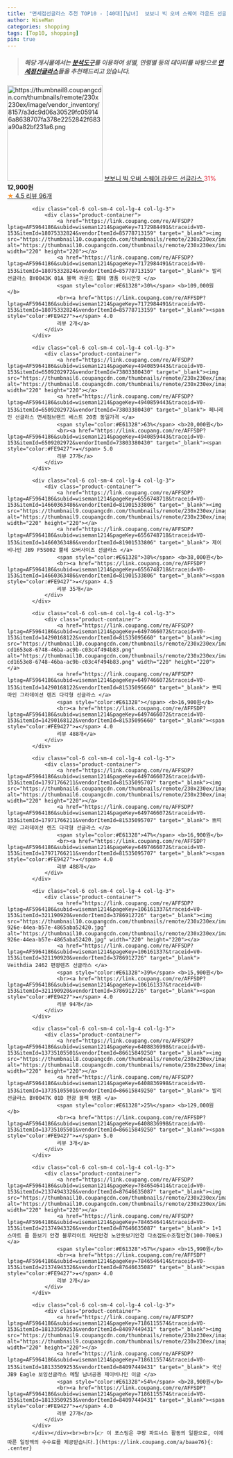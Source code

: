 ```yaml
---
title: "면세점선글라스 추천 TOP10 - [40대][남녀]  보보니 빅 오버 스퀘어 라운드 선글라스 "
author: WiseMan
categories: shopping
tags: [Top10, shopping]
pin: true
---
```


> ##### 해당 게시물에서는 [**분석도구**](https://itemscout.io/)를 이용하여 **성별**, **연령별** 등의 데이터를 바탕으로 [**면세점선글라스**](https://link.coupang.com/a/baae76)들을 추천해드리고 있습니다.
<div class="container"><div class="row">
            <div class="col-6 col-sm-4 col-lg-4 col-lg-3">
                <div class="product-container">
                    <a href="https://link.coupang.com/re/AFFSDP?lptag=AF5964186&subid=wiseman1214&pageKey=7476704638&traceid=V0-153&itemId=19520860941&vendorItemId=86629492683" target="_blank"><img src="https://thumbnail8.coupangcdn.com/thumbnails/remote/230x230ex/image/vendor_inventory/8157/a3dc9d06a30529fc059146a8638707fa378e2252842f683a90a82bf231a6.png" alt="https://thumbnail8.coupangcdn.com/thumbnails/remote/230x230ex/image/vendor_inventory/8157/a3dc9d06a30529fc059146a8638707fa378e2252842f683a90a82bf231a6.png" width="220" height="220"></a>
                    <a href="https://link.coupang.com/re/AFFSDP?lptag=AF5964186&subid=wiseman1214&pageKey=7476704638&traceid=V0-153&itemId=19520860941&vendorItemId=86629492683" target="_blank"> 보보니 빅 오버 스퀘어 라운드 선글라스 </a>
                    <span style="color:#E61328">31%</span> <b>12,900원</b>
                    <br><a href="https://link.coupang.com/re/AFFSDP?lptag=AF5964186&subid=wiseman1214&pageKey=7476704638&traceid=V0-153&itemId=19520860941&vendorItemId=86629492683" target="_blank"><span style="color:#FE9427">★</span> 4.5
                    리뷰 96개</a>
                </div>
            </div>
            
            <div class="col-6 col-sm-4 col-lg-4 col-lg-3">
                <div class="product-container">
                    <a href="https://link.coupang.com/re/AFFSDP?lptag=AF5964186&subid=wiseman1214&pageKey=7172984491&traceid=V0-153&itemId=18075332824&vendorItemId=85778713159" target="_blank"><img src="https://thumbnail10.coupangcdn.com/thumbnails/remote/230x230ex/image/vendor_inventory/adc2/e49b638c30d4203a9b9c7e71a74fec17787b06bd6ca3e4d13c964d27bf7c.jpg" alt="https://thumbnail10.coupangcdn.com/thumbnails/remote/230x230ex/image/vendor_inventory/adc2/e49b638c30d4203a9b9c7e71a74fec17787b06bd6ca3e4d13c964d27bf7c.jpg" width="220" height="220"></a>
                    <a href="https://link.coupang.com/re/AFFSDP?lptag=AF5964186&subid=wiseman1214&pageKey=7172984491&traceid=V0-153&itemId=18075332824&vendorItemId=85778713159" target="_blank"> 발리 선글라스 BY0043K 01A 블랙 라운드 뿔테 명품 아시안핏 </a>
                    <span style="color:#E61328">30%</span> <b>109,000원</b>
                    <br><a href="https://link.coupang.com/re/AFFSDP?lptag=AF5964186&subid=wiseman1214&pageKey=7172984491&traceid=V0-153&itemId=18075332824&vendorItemId=85778713159" target="_blank"><span style="color:#FE9427">★</span> 4.0
                    리뷰 2개</a>
                </div>
            </div>
            
            <div class="col-6 col-sm-4 col-lg-4 col-lg-3">
                <div class="product-container">
                    <a href="https://link.coupang.com/re/AFFSDP?lptag=AF5964186&subid=wiseman1214&pageKey=4940859443&traceid=V0-153&itemId=6509202972&vendorItemId=73803380430" target="_blank"><img src="https://thumbnail6.coupangcdn.com/thumbnails/remote/230x230ex/image/vendor_inventory/08a5/403be0d8a5f4445f9d351bbb867414839c0accb5095d7f1bbb00a4b462ce.png" alt="https://thumbnail6.coupangcdn.com/thumbnails/remote/230x230ex/image/vendor_inventory/08a5/403be0d8a5f4445f9d351bbb867414839c0accb5095d7f1bbb00a4b462ce.png" width="220" height="220"></a>
                    <a href="https://link.coupang.com/re/AFFSDP?lptag=AF5964186&subid=wiseman1214&pageKey=4940859443&traceid=V0-153&itemId=6509202972&vendorItemId=73803380430" target="_blank"> 페니레인 선글라스 면세점브랜드 베스트 20종 동일가격 </a>
                    <span style="color:#E61328">63%</span> <b>20,000원</b>
                    <br><a href="https://link.coupang.com/re/AFFSDP?lptag=AF5964186&subid=wiseman1214&pageKey=4940859443&traceid=V0-153&itemId=6509202972&vendorItemId=73803380430" target="_blank"><span style="color:#FE9427">★</span> 5.0
                    리뷰 27개</a>
                </div>
            </div>
            
            <div class="col-6 col-sm-4 col-lg-4 col-lg-3">
                <div class="product-container">
                    <a href="https://link.coupang.com/re/AFFSDP?lptag=AF5964186&subid=wiseman1214&pageKey=6556748718&traceid=V0-153&itemId=14660363486&vendorItemId=81901533806" target="_blank"><img src="https://thumbnail9.coupangcdn.com/thumbnails/remote/230x230ex/image/vendor_inventory/769b/006f4100d2762a0151a3667c1585cc0d734414ea6aa6774c093a43388aa2.jpg" alt="https://thumbnail9.coupangcdn.com/thumbnails/remote/230x230ex/image/vendor_inventory/769b/006f4100d2762a0151a3667c1585cc0d734414ea6aa6774c093a43388aa2.jpg" width="220" height="220"></a>
                    <a href="https://link.coupang.com/re/AFFSDP?lptag=AF5964186&subid=wiseman1214&pageKey=6556748718&traceid=V0-153&itemId=14660363486&vendorItemId=81901533806" target="_blank"> 제이비나인 JB9 F5S002 뿔테 오버사이즈 선글라스 </a>
                    <span style="color:#E61328">38%</span> <b>38,000원</b>
                    <br><a href="https://link.coupang.com/re/AFFSDP?lptag=AF5964186&subid=wiseman1214&pageKey=6556748718&traceid=V0-153&itemId=14660363486&vendorItemId=81901533806" target="_blank"><span style="color:#FE9427">★</span> 4.5
                    리뷰 35개</a>
                </div>
            </div>
            
            <div class="col-6 col-sm-4 col-lg-4 col-lg-3">
                <div class="product-container">
                    <a href="https://link.coupang.com/re/AFFSDP?lptag=AF5964186&subid=wiseman1214&pageKey=6497466072&traceid=V0-153&itemId=14290168122&vendorItemId=81535095660" target="_blank"><img src="https://thumbnail10.coupangcdn.com/thumbnails/remote/230x230ex/image/retail/images/2678052326075575-cd1653e8-6748-46ba-ac9b-c03c4f494b83.png" alt="https://thumbnail10.coupangcdn.com/thumbnails/remote/230x230ex/image/retail/images/2678052326075575-cd1653e8-6748-46ba-ac9b-c03c4f494b83.png" width="220" height="220"></a>
                    <a href="https://link.coupang.com/re/AFFSDP?lptag=AF5964186&subid=wiseman1214&pageKey=6497466072&traceid=V0-153&itemId=14290168122&vendorItemId=81535095660" target="_blank"> 쁘띠마인 그라데이션 렌즈 다각형 선글라스 </a>
                    <span style="color:#E61328"></span> <b>16,900원</b>
                    <br><a href="https://link.coupang.com/re/AFFSDP?lptag=AF5964186&subid=wiseman1214&pageKey=6497466072&traceid=V0-153&itemId=14290168122&vendorItemId=81535095660" target="_blank"><span style="color:#FE9427">★</span> 4.0
                    리뷰 488개</a>
                </div>
            </div>
            
            <div class="col-6 col-sm-4 col-lg-4 col-lg-3">
                <div class="product-container">
                    <a href="https://link.coupang.com/re/AFFSDP?lptag=AF5964186&subid=wiseman1214&pageKey=6497466072&traceid=V0-153&itemId=17971766211&vendorItemId=81535095707" target="_blank"><img src="https://thumbnail6.coupangcdn.com/thumbnails/remote/230x230ex/image/rs_quotation_api/c5hsiy88/158b91784dd8481c8023a25f9c7f4eb2.jpg" alt="https://thumbnail6.coupangcdn.com/thumbnails/remote/230x230ex/image/rs_quotation_api/c5hsiy88/158b91784dd8481c8023a25f9c7f4eb2.jpg" width="220" height="220"></a>
                    <a href="https://link.coupang.com/re/AFFSDP?lptag=AF5964186&subid=wiseman1214&pageKey=6497466072&traceid=V0-153&itemId=17971766211&vendorItemId=81535095707" target="_blank"> 쁘띠마인 그라데이션 렌즈 다각형 선글라스 </a>
                    <span style="color:#E61328">47%</span> <b>16,900원</b>
                    <br><a href="https://link.coupang.com/re/AFFSDP?lptag=AF5964186&subid=wiseman1214&pageKey=6497466072&traceid=V0-153&itemId=17971766211&vendorItemId=81535095707" target="_blank"><span style="color:#FE9427">★</span> 4.0
                    리뷰 488개</a>
                </div>
            </div>
            
            <div class="col-6 col-sm-4 col-lg-4 col-lg-3">
                <div class="product-container">
                    <a href="https://link.coupang.com/re/AFFSDP?lptag=AF5964186&subid=wiseman1214&pageKey=106161337&traceid=V0-153&itemId=321190920&vendorItemId=3786912726" target="_blank"><img src="https://thumbnail10.coupangcdn.com/thumbnails/remote/230x230ex/image/vendor_inventory/images/2018/07/02/17/2/e479f9aa-926e-44ea-b57e-4865aba52420.jpg" alt="https://thumbnail10.coupangcdn.com/thumbnails/remote/230x230ex/image/vendor_inventory/images/2018/07/02/17/2/e479f9aa-926e-44ea-b57e-4865aba52420.jpg" width="220" height="220"></a>
                    <a href="https://link.coupang.com/re/AFFSDP?lptag=AF5964186&subid=wiseman1214&pageKey=106161337&traceid=V0-153&itemId=321190920&vendorItemId=3786912726" target="_blank"> Veithdia 2462 편광렌즈 선글라스 </a>
                    <span style="color:#E61328">39%</span> <b>15,900원</b>
                    <br><a href="https://link.coupang.com/re/AFFSDP?lptag=AF5964186&subid=wiseman1214&pageKey=106161337&traceid=V0-153&itemId=321190920&vendorItemId=3786912726" target="_blank"><span style="color:#FE9427">★</span> 4.0
                    리뷰 94개</a>
                </div>
            </div>
            
            <div class="col-6 col-sm-4 col-lg-4 col-lg-3">
                <div class="product-container">
                    <a href="https://link.coupang.com/re/AFFSDP?lptag=AF5964186&subid=wiseman1214&pageKey=6408836998&traceid=V0-153&itemId=13735105501&vendorItemId=86615849250" target="_blank"><img src="https://thumbnail8.coupangcdn.com/thumbnails/remote/230x230ex/image/vendor_inventory/30d4/fa39a824c402507aba27eaabf042194decfc539ff9113dcf555b0838d883.jpg" alt="https://thumbnail8.coupangcdn.com/thumbnails/remote/230x230ex/image/vendor_inventory/30d4/fa39a824c402507aba27eaabf042194decfc539ff9113dcf555b0838d883.jpg" width="220" height="220"></a>
                    <a href="https://link.coupang.com/re/AFFSDP?lptag=AF5964186&subid=wiseman1214&pageKey=6408836998&traceid=V0-153&itemId=13735105501&vendorItemId=86615849250" target="_blank"> 발리 선글라스 BY0047K 01D 편광 블랙 명품 </a>
                    <span style="color:#E61328">25%</span> <b>129,000원</b>
                    <br><a href="https://link.coupang.com/re/AFFSDP?lptag=AF5964186&subid=wiseman1214&pageKey=6408836998&traceid=V0-153&itemId=13735105501&vendorItemId=86615849250" target="_blank"><span style="color:#FE9427">★</span> 5.0
                    리뷰 3개</a>
                </div>
            </div>
            
            <div class="col-6 col-sm-4 col-lg-4 col-lg-3">
                <div class="product-container">
                    <a href="https://link.coupang.com/re/AFFSDP?lptag=AF5964186&subid=wiseman1214&pageKey=7846546414&traceid=V0-153&itemId=21374943326&vendorItemId=87646635087" target="_blank"><img src="https://thumbnail10.coupangcdn.com/thumbnails/remote/230x230ex/image/vendor_inventory/d48b/d6105747b3d82d2863c496ca17d308df52dca8965b78d04f60359fa9a6ea.png" alt="https://thumbnail10.coupangcdn.com/thumbnails/remote/230x230ex/image/vendor_inventory/d48b/d6105747b3d82d2863c496ca17d308df52dca8965b78d04f60359fa9a6ea.png" width="220" height="220"></a>
                    <a href="https://link.coupang.com/re/AFFSDP?lptag=AF5964186&subid=wiseman1214&pageKey=7846546414&traceid=V0-153&itemId=21374943326&vendorItemId=87646635087" target="_blank"> 1+1 스마트 줌 돋보기 안경 블루라이트 차단안경 노안돗보기안경 다초점도수조절안경(100-700도) </a>
                    <span style="color:#E61328">57%</span> <b>15,990원</b>
                    <br><a href="https://link.coupang.com/re/AFFSDP?lptag=AF5964186&subid=wiseman1214&pageKey=7846546414&traceid=V0-153&itemId=21374943326&vendorItemId=87646635087" target="_blank"><span style="color:#FE9427">★</span> 4.0
                    리뷰 2개</a>
                </div>
            </div>
            
            <div class="col-6 col-sm-4 col-lg-4 col-lg-3">
                <div class="product-container">
                    <a href="https://link.coupang.com/re/AFFSDP?lptag=AF5964186&subid=wiseman1214&pageKey=7186115574&traceid=V0-153&itemId=18133509253&vendorItemId=84097449431" target="_blank"><img src="https://thumbnail9.coupangcdn.com/thumbnails/remote/230x230ex/image/vendor_inventory/98b2/16c28f1f1c3535b73b2ef569dfc4c3f541c10839528c536c6289d0d28479.jpg" alt="https://thumbnail9.coupangcdn.com/thumbnails/remote/230x230ex/image/vendor_inventory/98b2/16c28f1f1c3535b73b2ef569dfc4c3f541c10839528c536c6289d0d28479.jpg" width="220" height="220"></a>
                    <a href="https://link.coupang.com/re/AFFSDP?lptag=AF5964186&subid=wiseman1214&pageKey=7186115574&traceid=V0-153&itemId=18133509253&vendorItemId=84097449431" target="_blank"> 국산 JB9 Eagle 보잉선글라스 메탈 남녀공용 제이비나인 이글 </a>
                    <span style="color:#E61328">54%</span> <b>28,900원</b>
                    <br><a href="https://link.coupang.com/re/AFFSDP?lptag=AF5964186&subid=wiseman1214&pageKey=7186115574&traceid=V0-153&itemId=18133509253&vendorItemId=84097449431" target="_blank"><span style="color:#FE9427">★</span> 4.0
                    리뷰 27개</a>
                </div>
            </div>
            </div></div><br><br>[👉 이 포스팅은 쿠팡 파트너스 활동의 일환으로, 이에 따른 일정액의 수수료를 제공받습니다.](https://link.coupang.com/a/baae76){: .center}